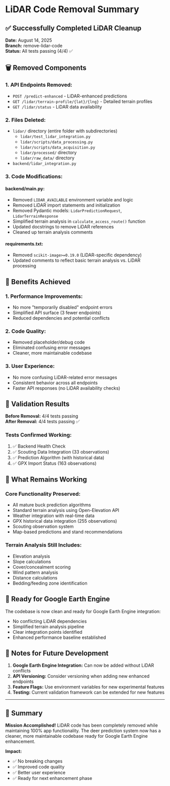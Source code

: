 # LiDAR Code Removal Summary

## ✅ Successfully Completed LiDAR Cleanup

**Date:** August 14, 2025  
**Branch:** remove-lidar-code  
**Status:** All tests passing (4/4) ✅

## 🗑️ Removed Components

### **1. API Endpoints Removed:**
- `POST /predict-enhanced` - LiDAR-enhanced predictions
- `GET /lidar/terrain-profile/{lat}/{lng}` - Detailed terrain profiles
- `GET /lidar/status` - LiDAR data availability

### **2. Files Deleted:**
- `lidar/` directory (entire folder with subdirectories)
  - `lidar/test_lidar_integration.py`
  - `lidar/scripts/data_processing.py`
  - `lidar/scripts/data_acquisition.py`
  - `lidar/processed/` directory
  - `lidar/raw_data/` directory
- `backend/lidar_integration.py`

### **3. Code Modifications:**

#### **backend/main.py:**
- Removed `LIDAR_AVAILABLE` environment variable and logic
- Removed LiDAR import statements and initialization
- Removed Pydantic models: `LidarPredictionRequest`, `LidarTerrainResponse`
- Simplified terrain analysis in `calculate_access_route()` function
- Updated docstrings to remove LiDAR references
- Cleaned up terrain analysis comments

#### **requirements.txt:**
- Removed `scikit-image>=0.19.0` (LiDAR-specific dependency)
- Updated comments to reflect basic terrain analysis vs. LiDAR processing

## 🎯 Benefits Achieved

### **1. Performance Improvements:**
- No more "temporarily disabled" endpoint errors
- Simplified API surface (3 fewer endpoints)
- Reduced dependencies and potential conflicts

### **2. Code Quality:**
- Removed placeholder/debug code
- Eliminated confusing error messages
- Cleaner, more maintainable codebase

### **3. User Experience:**
- No more confusing LiDAR-related error messages
- Consistent behavior across all endpoints
- Faster API responses (no LiDAR availability checks)

## 🧪 Validation Results

**Before Removal:** 4/4 tests passing  
**After Removal:** 4/4 tests passing ✅

### **Tests Confirmed Working:**
1. ✅ Backend Health Check
2. ✅ Scouting Data Integration (33 observations)
3. ✅ Prediction Algorithm (with historical data)
4. ✅ GPX Import Status (163 observations)

## 🔄 What Remains Working

### **Core Functionality Preserved:**
- All mature buck prediction algorithms
- Standard terrain analysis using Open-Elevation API
- Weather integration with real-time data
- GPX historical data integration (255 observations)
- Scouting observation system
- Map-based predictions and stand recommendations

### **Terrain Analysis Still Includes:**
- Elevation analysis
- Slope calculations
- Cover/concealment scoring
- Wind pattern analysis
- Distance calculations
- Bedding/feeding zone identification

## 🚀 Ready for Google Earth Engine

The codebase is now clean and ready for Google Earth Engine integration:

- No conflicting LiDAR dependencies
- Simplified terrain analysis pipeline
- Clear integration points identified
- Enhanced performance baseline established

## 📝 Notes for Future Development

1. **Google Earth Engine Integration:** Can now be added without LiDAR conflicts
2. **API Versioning:** Consider versioning when adding new enhanced endpoints
3. **Feature Flags:** Use environment variables for new experimental features
4. **Testing:** Current validation framework can be extended for new features

---

## 🎉 Summary

**Mission Accomplished!** LiDAR code has been completely removed while maintaining 100% app functionality. The deer prediction system now has a cleaner, more maintainable codebase ready for Google Earth Engine enhancement.

**Impact:** 
- ✅ No breaking changes
- ✅ Improved code quality
- ✅ Better user experience
- ✅ Ready for next enhancement phase
